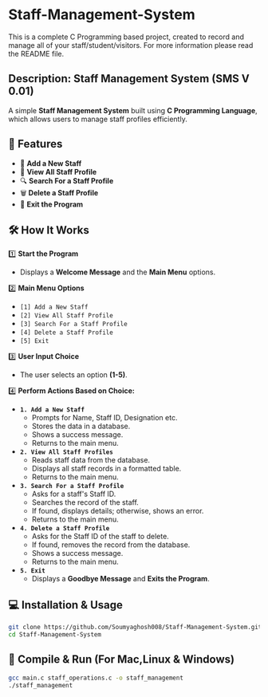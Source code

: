 # Staff-Management-System

This is a complete C Programming based project, created to record and manage all of your staff/student/visitors. For more information please read the README file.

## Description: Staff Management System (SMS V 0.01)

A simple **Staff Management System** built using **C Programming Language**, which allows users to manage staff profiles efficiently.

## 🚀 Features

- 📌 **Add a New Staff**
- 📌 **View All Staff Profile**
- 🔍 **Search For a Staff Profile**
- 🗑️ **Delete a Staff Profile**
- 🚪 **Exit the Program**

## 🛠️ How It Works

1️⃣ **Start the Program**

- Displays a **Welcome Message** and the **Main Menu** options.

2️⃣ **Main Menu Options**

- `[1] Add a New Staff`
- `[2] View All Staff Profile`
- `[3] Search For a Staff Profile`
- `[4] Delete a Staff Profile`
- `[5] Exit`

3️⃣ **User Input Choice**

- The user selects an option **(1-5)**.

4️⃣ **Perform Actions Based on Choice:**

- **`1. Add a New Staff`**
  - Prompts for Name, Staff ID, Designation etc.
  - Stores the data in a database.
  - Shows a success message.
  - Returns to the main menu.
- **`2. View All Staff Profiles`**
  - Reads staff data from the database.
  - Displays all staff records in a formatted table.
  - Returns to the main menu.
- **`3. Search For a Staff Profile`**
  - Asks for a staff's Staff ID.
  - Searches the record of the staff.
  - If found, displays details; otherwise, shows an error.
  - Returns to the main menu.
- **`4. Delete a Staff Profile`**
  - Asks for the Staff ID of the staff to delete.
  - If found, removes the record from the database.
  - Shows a success message.
  - Returns to the main menu.
- **`5. Exit`**
  - Displays a **Goodbye Message** and **Exits the Program**.

## 💻 Installation & Usage

```sh
git clone https://github.com/Soumyaghosh008/Staff-Management-System.git
cd Staff-Management-System
```

## 🔩 Compile & Run (For Mac,Linux & Windows)

```sh
gcc main.c staff_operations.c -o staff_management
./staff_management
```
